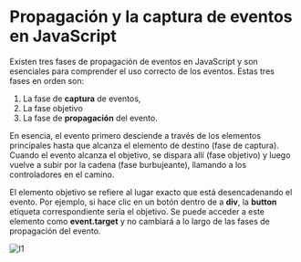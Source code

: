 # Propagación y la captura de eventos en JavaScript

Existen tres fases de propagación de eventos en JavaScript y son esenciales para comprender el uso correcto de los eventos.
Estas tres fases en orden son:

1. La fase de **captura** de eventos, 
2. La fase objetivo  
3. La fase de **propagación** del evento.

En esencia, el evento primero desciende a través de los elementos principales hasta que alcanza el elemento de destino (fase de captura). Cuando el evento alcanza el objetivo, se dispara allí (fase objetivo) y luego vuelve a subir por la cadena (fase burbujeante), llamando a los controladores en el camino. 

El elemento objetivo se refiere al lugar exacto que está desencadenando el evento. Por ejemplo, si hace clic en un botón dentro de a **div**, la **button** etiqueta correspondiente sería el objetivo. Se puede acceder a este elemento como **event.target** y no cambiará a lo largo de las fases de propagación del evento.

![I1](https://ichi.pro/assets/images/max/724/1*GLU36VFddFRhA8n_4FGjzw.png)
